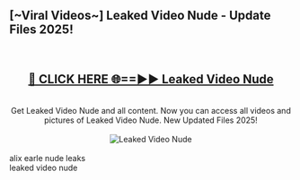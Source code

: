 <h2>[~Viral Videos~] Leaked Video Nude - Update Files 2025!</h2>
<br>
<div align="center">
<h2><a href="https://betterlinks.top/A2PfLJ" rel="nofollow">🔴 CLICK HERE 🌐==►► Leaked Video Nude</a></h2>
<br>
Get Leaked Video Nude and all content. Now you can access all videos and pictures of Leaked Video Nude. New Updated Files 2025!
<br>
<br>
<a href="https://betterlinks.top/A2PfLJ" rel="nofollow" data-target="animated-image.originalLink"><img src="https://i.ibb.co.com/WyWwxjT/player-gif2.gif" alt="Leaked Video Nude" style="max-width: 100%; display: inline-block;" data-target="animated-image.originalImage"></a>
</div>
<br>
alix earle nude leaks<br>
leaked video nude